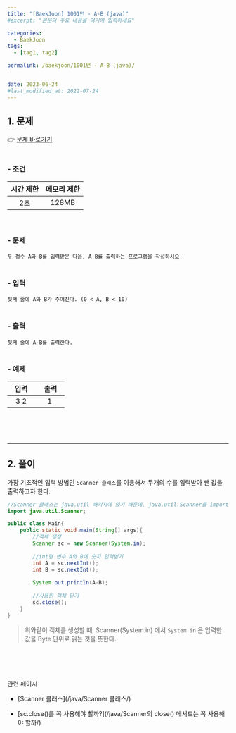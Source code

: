 ```yaml
---
title: "[BaekJoon] 1001번 - A-B (java)"
#excerpt: "본문의 주요 내용을 여기에 입력하세요"

categories:
  - BaekJoon
tags:
  - [tag1, tag2]

permalink: /baekjoon/1001번 - A-B (java)/


date: 2023-06-24
#last_modified_at: 2022-07-24
---
```


## 1. 문제
👉 [문제 바로가기](https://www.acmicpc.net/problem/1001)<br><br>
###  - 조건
  
| 시간 제한 | 메모리 제한 |
|:--------:|:--------:|
|2초|128MB|

<br>

### - 문제
```두 정수 A와 B를 입력받은 다음, A-B를 출력하는 프로그램을 작성하시오.```
<br><br>

### - 입력
```첫째 줄에 A와 B가 주어진다. (0 < A, B < 10)```
<br><br>

### - 출력
```첫째 줄에 A-B를 출력한다.```
<br><br>

### - 예제
  
| &nbsp;&nbsp;입력&nbsp;&nbsp; | &nbsp;&nbsp; 출력&nbsp;&nbsp; |
|:--------:|:--------:|
|3 2|1|
  
<br><br><br>

---
## 2. 풀이
가장 기초적인 입력 방법인 `Scanner 클래스`를 이용해서 두개의 수를 입력받아 뺀 값을 출력하고자 한다.
<br>

```java
//Scanner 클래스는 java.util 패키지에 있기 때문에, java.util.Scanner를 import 해준다.
import java.util.Scanner;

public class Main{
    public static void main(String[] args){
        //객체 생성
        Scanner sc = new Scanner(System.in);
        
        //int형 변수 A와 B에 숫자 입력받기
        int A = sc.nextInt();
        int B = sc.nextInt();
        
        System.out.println(A-B);
        
        //사용한 객체 닫기
        sc.close();
    }
}
```
> 위와같이 객체를 생성할 때, Scanner(System.in) 에서 `System.in` 은 입력한 값을 Byte 단위로 읽는 것을 뜻한다.

<br><br><br><br>
<span class="color">관련 페이지</span><br>
- [Scanner 클래스](/java/Scanner 클래스/)

- [sc.close()를 꼭 사용해야 할까?](/java/Scanner의 close() 메서드는 꼭 사용해야 할까/)


<br><br><br>